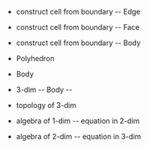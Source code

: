- construct cell from boundary -- Edge
- construct cell from boundary -- Face
- construct cell from boundary -- Body
- Polyhedron
- Body
- 3-dim -- Body --

- topology of 3-dim

- algebra of 1-dim -- equation in 2-dim
- algebra of 2-dim -- equation in 3-dim

